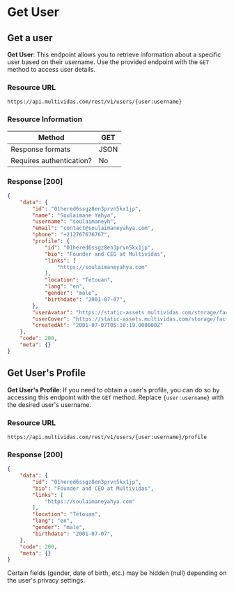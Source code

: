 # Get User

## Get a user

**Get User**: This endpoint allows you to retrieve information about a specific user based on their username.
Use the provided endpoint with the `GET` method to access user details.

### Resource URL

`https://api.multividas.com/rest/v1/users/{user:username}` 

### Resource Information

| Method                                | GET  |
|---------------------------------------|------|
| Response formats                      | JSON |
| Requires authentication?              | No   |

### Response [200]

```json
{
    "data": {
        "id": "01hered6ssgz8en3prvn5kx1jp",
        "name": "Soulaimane Yahya",
        "username": "soulaimaneyh",
        "email": "contact@soulaimaneyahya.com",
        "phone": "+212767676767",
        "profile": {
            "id": "01hered6ssgz8en3prvn5kx1jp",
            "bio": "Founder and CEO at Multividas",
            "links": [
                "https://soulaimaneyahya.com"
            ],
            "location": "Tétouan",
            "lang": "en",
            "gender": "male",
            "birthdate": "2001-07-07",
        },
        "userAvatar": "https://static-assets.multividas.com/storage/factory/users/soulaimaneyh/1.jpg",
        "userCover": "https://static-assets.multividas.com/storage/factory/covers/1.jpg",
        "createdAt": "2001-07-07T05:10:19.000000Z"
    },
    "code": 200,
    "meta": {}
}
```

## Get User's Profile

**Get User's Profile**: If you need to obtain a user's profile, you can do so by accessing this endpoint with the `GET` method. Replace `{user:username}` with the desired user's username.

### Resource URL

`https://api.multividas.com/rest/v1/users/{user:username}/profile` 

### Response [200]

```json
{
    "data": {
        "id": "01hered6ssgz8en3prvn5kx1jp",
        "bio": "Founder and CEO at Multividas",
        "links": [
            "https://soulaimaneyahya.com"
        ],
        "location": "Tétouan",
        "lang": "en",
        "gender": "male",
        "birthdate": "2001-07-07",
    },
    "code": 200,
    "meta": {}
}
```

Certain fields (gender, date of birth, etc.) may be hidden (null) depending on the user's privacy settings.
